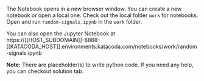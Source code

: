 The Notebook opens in a new browser window. You can create a new notebook or open a local one. Check out the local folder `work` for notebooks. Open and run `random-signals.ipynb` in the `work` folder.

You can also open the Jupyter Notebook at https://[[HOST_SUBDOMAIN]]-8888-[[KATACODA_HOST]].environments.katacoda.com/notebooks/work/random-signals.ipynb

**Note:**
There are placeholder(s) to write python code. If you need any help, you can checkout solution tab.